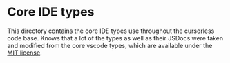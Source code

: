 # Core IDE types

This directory contains the core IDE types use throughout the cursorless code base. Knows that a lot of the types as well as their JSDocs were taken and modified from the core vscode types, which are available under the [MIT license](https://github.com/microsoft/vscode/blob/main/LICENSE.txt).
